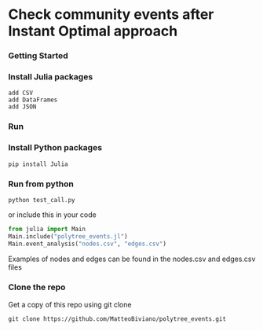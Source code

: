 # Check community events after Instant Optimal approach
### Getting Started

### Install Julia packages
```
add CSV
add DataFrames
add JSON
```
### Run
### Install Python packages
```
pip install Julia
```

### Run from python
```
python test_call.py
```
or include this in your code
```python
from julia import Main
Main.include("polytree_events.jl")
Main.event_analysis("nodes.csv", "edges.csv")
```
Examples of nodes and edges can be found in the nodes.csv and edges.csv files

### Clone the repo
Get a copy of this repo using git clone
```
git clone https://github.com/MatteoBiviano/polytree_events.git
```
